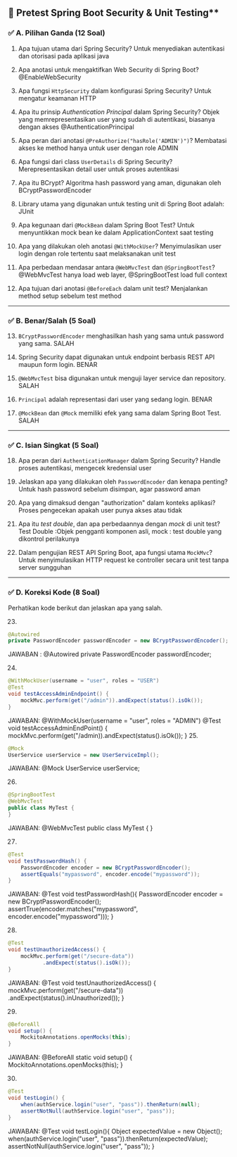 ## 📄 Pretest Spring Boot Security & Unit Testing\*\*

### ✅ **A. Pilihan Ganda (12 Soal)**

1. Apa tujuan utama dari Spring Security?
    Untuk menyediakan autentikasi dan otorisasi pada aplikasi java

2. Apa anotasi untuk mengaktifkan Web Security di Spring Boot?
    @EnableWebSecurity

3. Apa fungsi `HttpSecurity` dalam konfigurasi Spring Security?
    Untuk mengatur keamanan HTTP

4. Apa itu prinsip _Authentication Principal_ dalam Spring Security?
    Objek yang memrepresentasikan user yang sudah di autentikasi, biasanya dengan akses @AuthenticationPrincipal

5. Apa peran dari anotasi `@PreAuthorize("hasRole('ADMIN')")`?
    Membatasi akses ke method hanya untuk user dengan role ADMIN

6. Apa fungsi dari class `UserDetails` di Spring Security?
    Merepresentasikan detail user untuk proses autentikasi

7. Apa itu BCrypt?
    Algoritma hash password yang aman, digunakan oleh BCryptPasswordEncoder

8. Library utama yang digunakan untuk testing unit di Spring Boot adalah:
    JUnit

9. Apa kegunaan dari `@MockBean` dalam Spring Boot Test?
    Untuk menyuntikkan mock bean ke dalam ApplicationContext saat testing

10. Apa yang dilakukan oleh anotasi `@WithMockUser`?
    Menyimulasikan user login dengan role tertentu saat melaksanakan unit test

11. Apa perbedaan mendasar antara `@WebMvcTest` dan `@SpringBootTest`?
    @WebMvcTest hanya load web layer, @SpringBootTest load full context

12. Apa tujuan dari anotasi `@BeforeEach` dalam unit test?
        Menjalankan method setup sebelum test method

---

### ✅ **B. Benar/Salah (5 Soal)**

13. `BCryptPasswordEncoder` menghasilkan hash yang sama untuk password yang sama.
    SALAH

14. Spring Security dapat digunakan untuk endpoint berbasis REST API maupun form login.
    BENAR

15. `@WebMvcTest` bisa digunakan untuk menguji layer service dan repository.
    SALAH

16. `Principal` adalah representasi dari user yang sedang login.
    BENAR
17. `@MockBean` dan `@Mock` memiliki efek yang sama dalam Spring Boot Test.
    SALAH
---

### ✅ **C. Isian Singkat (5 Soal)**

18. Apa peran dari `AuthenticationManager` dalam Spring Security?
    Handle proses autentikasi, mengecek kredensial user

19. Jelaskan apa yang dilakukan oleh `PasswordEncoder` dan kenapa penting?
    Untuk hash password sebelum disimpan, agar password aman

20. Apa yang dimaksud dengan "authorization" dalam konteks aplikasi?
    Proses pengecekan apakah user punya akses atau tidak

21. Apa itu _test double_, dan apa perbedaannya dengan _mock_ di unit test?
    Test Double :Objek pengganti komponen asli, mock : test double yang dikontrol perilakunya

22. Dalam pengujian REST API Spring Boot, apa fungsi utama `MockMvc`?
    Untuk menyimulasikan HTTP request ke controller secara unit test tanpa server sungguhan

---

### ✅ **D. Koreksi Kode (8 Soal)**

Perhatikan kode berikut dan jelaskan apa yang salah.

23.

```java
@Autowired
private PasswordEncoder passwordEncoder = new BCryptPasswordEncoder();
```

JAWABAN :
@Autowired
private PasswordEncoder passwordEncoder;

24.

```java
@WithMockUser(username = "user", roles = "USER")
@Test
void testAccessAdminEndpoint() {
    mockMvc.perform(get("/admin")).andExpect(status().isOk());
}
```

JAWABAN:
@WithMockUser(username = "user", roles = "ADMIN")
@Test
void testAccessAdminEndPoint() {
    mockMvc.perform(get("/admin)).andExpect(status().isOk());
}
25.

```java
@Mock
UserService userService = new UserServiceImpl();
```

JAWABAN:
@Mock
UserService userService;

26.

```java
@SpringBootTest
@WebMvcTest
public class MyTest {
}
```

JAWABAN:
@WebMvcTest
public class MyTest {
}

27.

```java
@Test
void testPasswordHash() {
    PasswordEncoder encoder = new BCryptPasswordEncoder();
    assertEquals("mypassword", encoder.encode("mypassword"));
}
```

JAWABAN:
@Test
void testPasswordHash(){
    PasswordEncoder encoder = new BCryptPasswordEncoder();
    assertTrue(encoder.matches("mypassword", encoder.encode("mypassword")));
}

28.

```java
@Test
void testUnauthorizedAccess() {
    mockMvc.perform(get("/secure-data"))
           .andExpect(status().isOk());
}
```

JAWABAN:
@Test
void testUnauthorizedAccess() {
    mockMvc.perform(get("/secure-data"))
    .andExpect(status().inUnauthorized());
}

29.

```java
@BeforeAll
void setup() {
    MockitoAnnotations.openMocks(this);
}
```
JAWABAN:
@BeforeAll
static void setup() {
    MockitoAnnotations.openMocks(this);
}

30.

```java
@Test
void testLogin() {
    when(authService.login("user", "pass")).thenReturn(null);
    assertNotNull(authService.login("user", "pass"));
}
```

JAWABAN:
@Test
void testLogin(){
    Object expectedValue = new Object(); 
    when(authService.login("user", "pass")).thenReturn(expectedValue);
    assertNotNull(authService.login("user", "pass"));
}
